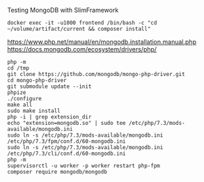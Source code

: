 Testing MongoDB with SlimFramework

```
docker exec -it -u1000 frontend /bin/bash -c "cd ~/volume/artifact/current && composer install"
```

<https://www.php.net/manual/en/mongodb.installation.manual.php>
<https://docs.mongodb.com/ecosystem/drivers/php/>

```
php -m
cd /tmp
git clone https://github.com/mongodb/mongo-php-driver.git
cd mongo-php-driver
git submodule update --init
phpize
./configure
make all
sudo make install
php -i | grep extension_dir
echo "extension=mongodb.so" | sudo tee /etc/php/7.3/mods-available/mongodb.ini
sudo ln -s /etc/php/7.3/mods-available/mongodb.ini /etc/php/7.3/fpm/conf.d/60-mongodb.ini
sudo ln -s /etc/php/7.3/mods-available/mongodb.ini /etc/php/7.3/cli/conf.d/60-mongodb.ini
php -m
supervisorctl -u worker -p worker restart php-fpm
composer require mongodb/mongodb
```